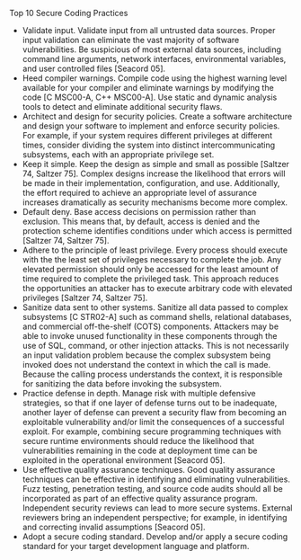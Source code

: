 Top 10 Secure Coding Practices
- Validate input. Validate input from all untrusted data sources. Proper input validation can eliminate the vast majority of software vulnerabilities. Be suspicious of most external data sources, including command line arguments, network interfaces, environmental variables, and user controlled files [Seacord 05].
- Heed compiler warnings. Compile code using the highest warning level available for your compiler and eliminate warnings by modifying the code [C MSC00-A, C++ MSC00-A]. Use static and dynamic analysis tools to detect and eliminate additional security flaws.
- Architect and design for security policies. Create a software architecture and design your software to implement and enforce security policies. For example, if your system requires different privileges at different times, consider dividing the system into distinct intercommunicating subsystems, each with an appropriate privilege set.
- Keep it simple. Keep the design as simple and small as possible [Saltzer 74, Saltzer 75]. Complex designs increase the likelihood that errors will be made in their implementation, configuration, and use. Additionally, the effort required to achieve an appropriate level of assurance increases dramatically as security mechanisms become more complex.
- Default deny. Base access decisions on permission rather than exclusion. This means that, by default, access is denied and the protection scheme identifies conditions under which access is permitted [Saltzer 74, Saltzer 75].
- Adhere to the principle of least privilege. Every process should execute with the the least set of privileges necessary to complete the job. Any elevated permission should only be accessed for the least amount of time required to complete the privileged task. This approach reduces the opportunities an attacker has to execute arbitrary code with elevated privileges [Saltzer 74, Saltzer 75].
- Sanitize data sent to other systems. Sanitize all data passed to complex subsystems [C STR02-A] such as command shells, relational databases, and commercial off-the-shelf (COTS) components. Attackers may be able to invoke unused functionality in these components through the use of SQL, command, or other injection attacks. This is not necessarily an input validation problem because the complex subsystem being invoked does not understand the context in which the call is made. Because the calling process understands the context, it is responsible for sanitizing the data before invoking the subsystem.
- Practice defense in depth. Manage risk with multiple defensive strategies, so that if one layer of defense turns out to be inadequate, another layer of defense can prevent a security flaw from becoming an exploitable vulnerability and/or limit the consequences of a successful exploit. For example, combining secure programming techniques with secure runtime environments should reduce the likelihood that vulnerabilities remaining in the code at deployment time can be exploited in the operational environment [Seacord 05].
- Use effective quality assurance techniques. Good quality assurance techniques can be effective in identifying and eliminating vulnerabilities. Fuzz testing, penetration testing, and source code audits should all be incorporated as part of an effective quality assurance program. Independent security reviews can lead to more secure systems. External reviewers bring an independent perspective; for example, in identifying and correcting invalid assumptions [Seacord 05].
- Adopt a secure coding standard. Develop and/or apply a secure coding standard for your target development language and platform.